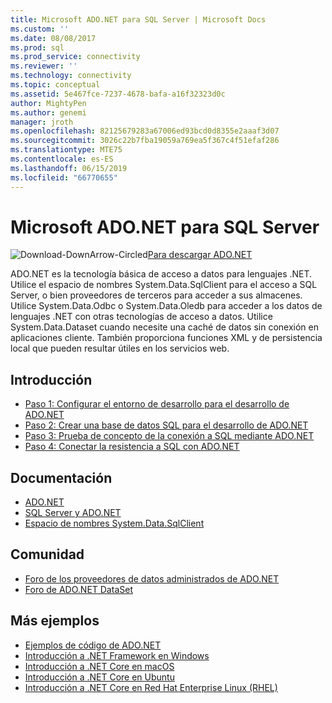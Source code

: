 ```yaml
---
title: Microsoft ADO.NET para SQL Server | Microsoft Docs
ms.custom: ''
ms.date: 08/08/2017
ms.prod: sql
ms.prod_service: connectivity
ms.reviewer: ''
ms.technology: connectivity
ms.topic: conceptual
ms.assetid: 5e467fce-7237-4678-bafa-a16f32323d0c
author: MightyPen
ms.author: genemi
manager: jroth
ms.openlocfilehash: 82125679283a67006ed93bcd0d8355e2aaaf3d07
ms.sourcegitcommit: 3026c22b7fba19059a769ea5f367c4f51efaf286
ms.translationtype: MTE75
ms.contentlocale: es-ES
ms.lasthandoff: 06/15/2019
ms.locfileid: "66770655"
---
```

# <a name="microsoft-adonet-for-sql-server"></a>Microsoft ADO.NET para SQL Server

![Download-DownArrow-Circled](../../ssdt/media/download.png)[Para descargar ADO.NET](../sql-connection-libraries.md#anchor-20-drivers-relational-access)

ADO.NET es la tecnología básica de acceso a datos para lenguajes .NET. Utilice el espacio de nombres System.Data.SqlClient para el acceso a SQL Server, o bien proveedores de terceros para acceder a sus almacenes. Utilice System.Data.Odbc o System.Data.Oledb para acceder a los datos de lenguajes .NET con otras tecnologías de acceso a datos. Utilice System.Data.Dataset cuando necesite una caché de datos sin conexión en aplicaciones cliente. También proporciona funciones XML y de persistencia local que pueden resultar útiles en los servicios web.  
  
## <a name="getting-started"></a>Introducción  
* [Paso 1: Configurar el entorno de desarrollo para el desarrollo de ADO.NET](step-1-configure-development-environment-for-ado-net-development.md)  
* [Paso 2: Crear una base de datos SQL para el desarrollo de ADO.NET](step-2-create-a-sql-database-for-ado-net-development.md)  
* [Paso 3: Prueba de concepto de la conexión a SQL mediante ADO.NET](step-3-proof-of-concept-connecting-to-sql-using-ado-net.md)  
* [Paso 4: Conectar la resistencia a SQL con ADO.NET](step-4-connect-resiliently-to-sql-with-ado-net.md)  
  
## <a name="documentation"></a>Documentación  
* [ADO.NET](https://msdn.microsoft.com/library/e80y5yhx.aspx)  
* [SQL Server y ADO.NET](https://msdn.microsoft.com/library/kb9s9ks0.aspx)  
* [Espacio de nombres System.Data.SqlClient](https://msdn.microsoft.com/library/system.data.sqlclient.aspx)  
  
## <a name="community"></a>Comunidad  
* [Foro de los proveedores de datos administrados de ADO.NET](https://social.msdn.microsoft.com/Forums/adodotnetdataproviders/threads/)  
* [Foro de ADO.NET DataSet](https://social.msdn.microsoft.com/Forums/adodotnetdataset/threads)  
  
## <a name="more-samples"></a>Más ejemplos  
* [Ejemplos de código de ADO.NET](https://msdn.microsoft.com/library/dw70f090.aspx)  
* [Introducción a .NET Framework en Windows](https://www.microsoft.com/sql-server/developer-get-started/csharp/win/)
* [Introducción a .NET Core en macOS](https://www.microsoft.com/sql-server/developer-get-started/csharp/macos/)
* [Introducción a .NET Core en Ubuntu](https://www.microsoft.com/sql-server/developer-get-started/csharp/ubuntu/)
* [Introducción a .NET Core en Red Hat Enterprise Linux (RHEL)](https://www.microsoft.com/sql-server/developer-get-started/csharp/rhel/)
  

